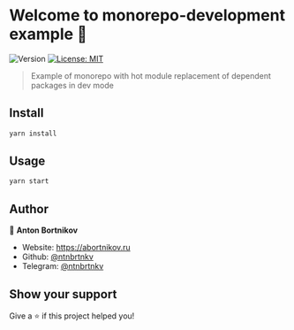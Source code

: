 # Welcome to monorepo-development example 👋
![Version](https://img.shields.io/badge/version-1.0.0-blue.svg?cacheSeconds=2592000)
[![License: MIT](https://img.shields.io/badge/License-MIT-yellow.svg)](#)

> Example of monorepo with hot module replacement of dependent packages in dev mode

## Install

```sh
yarn install
```

## Usage

```sh
yarn start
```

## Author

👤 **Anton Bortnikov**

* Website: https://abortnikov.ru
* Github: [@ntnbrtnkv](https://github.com/ntnbrtnkv)
* Telegram: [@ntnbrtnkv](https://t.me/ntnbrtnkv)

## Show your support

Give a ⭐️ if this project helped you!
